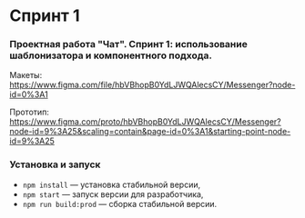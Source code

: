 # Спринт 1

### Проектная работа "Чат". Спринт 1: использование шаблонизатора и компонентного подхода.

Макеты: https://www.figma.com/file/hbVBhopB0YdLJWQAlecsCY/Messenger?node-id=0%3A1

Прототип: https://www.figma.com/proto/hbVBhopB0YdLJWQAlecsCY/Messenger?node-id=9%3A25&scaling=contain&page-id=0%3A1&starting-point-node-id=9%3A25

### Установка и запуск

- `npm install` — установка стабильной версии,
- `npm start` — запуск версии для разработчика,
- `npm run build:prod` — сборка стабильной версии.
